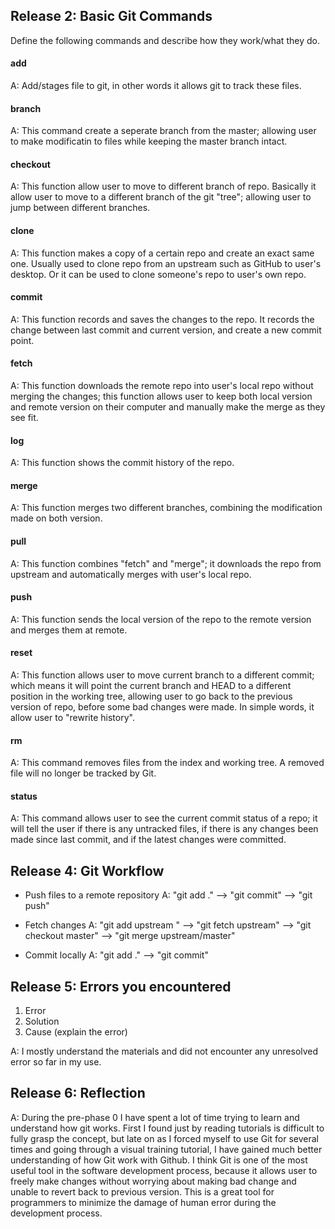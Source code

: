 ## Release 2: Basic Git Commands
Define the following commands and describe how they work/what they do.  


#### add
<!-- Your defnition here -->
A: Add/stages file to git, in other words it allows git to track these files.

#### branch
A: This command create a seperate branch from the master; allowing user to make modificatin to files while keeping the master branch intact. 


#### checkout
A: This function allow user to move to different branch of repo. Basically it allow user to move to a different branch of the git "tree"; allowing user to jump between different branches.
<!-- Your defnition here -->

#### clone
A: This function makes a copy of a certain repo and create an exact same one. Usually used to clone repo from an upstream such as GitHub to user's desktop. Or it can be used to clone someone's repo to user's own repo.
<!-- Your defnition here -->

#### commit
A: This function records and saves the changes to the repo. It records the change between last commit and current version, and create a new commit point.
<!-- Your defnition here -->

#### fetch
A: This function downloads the remote repo into user's local repo without merging the changes; this function allows user to keep both local version and remote version on their computer and manually make the merge as they see fit.
<!-- Your defnition here -->

#### log
A: This function shows the commit history of the repo.
<!-- Your defnition here -->

#### merge
A: This function merges two different branches, combining the modification made on both version. 
<!-- Your defnition here -->

#### pull
A: This function combines "fetch" and "merge"; it downloads the repo from upstream and automatically merges with user's local repo.
<!-- Your defnition here -->

#### push
A: This function sends the local version of the repo to the remote version and merges them at remote.
<!-- Your defnition here -->

#### reset
A: This function allows user to move current branch to a different commit; which means it will point the current branch and HEAD to a different position in the working tree, allowing user to go back to the previous version of repo, before some bad changes were made. In simple words, it allow user to "rewrite history".
<!-- Your defnition here -->

#### rm
A: This command removes files from the index and working tree. A removed file will no longer be tracked by Git.
<!-- Your defnition here -->

#### status
A: This command allows user to see the current commit status of a repo; it will tell the user if there is any untracked files, if there is any changes been made since last commit, and if the latest changes were committed.


## Release 4: Git Workflow

- Push files to a remote repository
A: "git add ." --> "git commit"  --> "git push"

- Fetch changes
A: "git add upstream <url>" --> "git fetch upstream" --> "git checkout master" --> "git merge upstream/master"

- Commit locally
A: "git add ." --> "git commit"

## Release 5: Errors you encountered
1. Error
2. Solution
3. Cause (explain the error)

A: I mostly understand the materials and did not encounter any unresolved error so far in my use.

## Release 6: Reflection

A: During the pre-phase 0 I have spent a lot of time trying to learn and understand how git works. First I found just by reading tutorials is difficult to fully grasp the concept, but late on as I forced myself to use Git for several times and going through a visual training tutorial, I have gained much better understanding of how Git work with Github. I think Git is one of the most useful tool in the software development process, because it allows user to freely make changes without worrying about making bad change and unable to revert back to previous version. This is a great tool for programmers to minimize the damage of human error during the development process.
